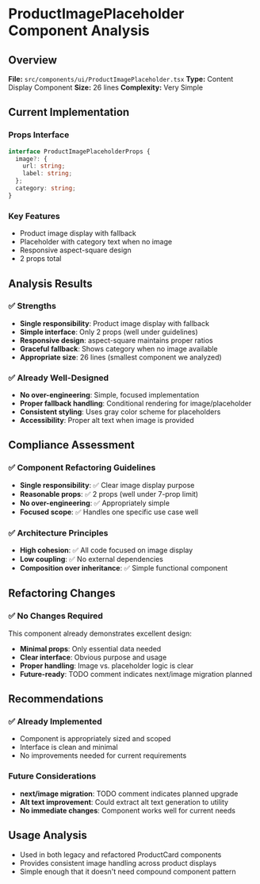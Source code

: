 # ProductImagePlaceholder Component Analysis

## Overview

**File:** `src/components/ui/ProductImagePlaceholder.tsx`
**Type:** Content Display Component
**Size:** 26 lines
**Complexity:** Very Simple

## Current Implementation

### Props Interface

```typescript
interface ProductImagePlaceholderProps {
  image?: {
    url: string;
    label: string;
  };
  category: string;
}
```

### Key Features

- Product image display with fallback
- Placeholder with category text when no image
- Responsive aspect-square design
- 2 props total

## Analysis Results

### ✅ Strengths

- **Single responsibility**: Product image display with fallback
- **Simple interface**: Only 2 props (well under guidelines)
- **Responsive design**: aspect-square maintains proper ratios
- **Graceful fallback**: Shows category when no image available
- **Appropriate size**: 26 lines (smallest component we analyzed)

### ✅ Already Well-Designed

- **No over-engineering**: Simple, focused implementation
- **Proper fallback handling**: Conditional rendering for image/placeholder
- **Consistent styling**: Uses gray color scheme for placeholders
- **Accessibility**: Proper alt text when image is provided

## Compliance Assessment

### ✅ Component Refactoring Guidelines

- **Single responsibility**: ✅ Clear image display purpose
- **Reasonable props**: ✅ 2 props (well under 7-prop limit)
- **No over-engineering**: ✅ Appropriately simple
- **Focused scope**: ✅ Handles one specific use case well

### ✅ Architecture Principles

- **High cohesion**: ✅ All code focused on image display
- **Low coupling**: ✅ No external dependencies
- **Composition over inheritance**: ✅ Simple functional component

## Refactoring Changes

### ✅ No Changes Required

This component already demonstrates excellent design:

- **Minimal props**: Only essential data needed
- **Clear interface**: Obvious purpose and usage
- **Proper handling**: Image vs. placeholder logic is clear
- **Future-ready**: TODO comment indicates next/image migration planned

## Recommendations

### ✅ Already Implemented

- Component is appropriately sized and scoped
- Interface is clean and minimal
- No improvements needed for current requirements

### Future Considerations

- **next/image migration**: TODO comment indicates planned upgrade
- **Alt text improvement**: Could extract alt text generation to utility
- **No immediate changes**: Component works well for current needs

## Usage Analysis

- Used in both legacy and refactored ProductCard components
- Provides consistent image handling across product displays
- Simple enough that it doesn't need compound component pattern